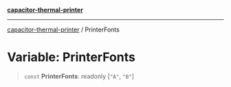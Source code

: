 [**capacitor-thermal-printer**](../README.md)

***

[capacitor-thermal-printer](../README.md) / PrinterFonts

# Variable: PrinterFonts

> `const` **PrinterFonts**: readonly \[`"A"`, `"B"`\]
